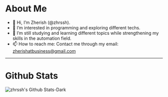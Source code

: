 # About Me
- 👋 Hi, I’m Zherish (@zhrssh).
- 👀 I’m interested in programming and exploring different techs.
- 🌱 I’m still studying and learning different topics while strengthening my skills in the automation field.
- 📫 How to reach me: Contact me through my email: zherishatbusiness@gmail.com
---
# Github Stats
![zhrssh's Github Stats-Dark](https://github-readme-stats.vercel.app/api?username=zhrssh\&show_icons=true\&text_color=1e1e1e\&title_color=3986ee\&border_color=1e1e1e)

<!---
zhrssh/zhrssh is a ✨ special ✨ repository because its `README.md` (this file) appears on your GitHub profile.
You can click the Preview link to take a look at your changes.
--->
